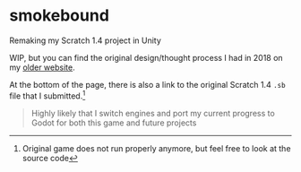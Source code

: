 # smokebound
Remaking my Scratch 1.4 project in Unity

WIP, but you can find the original design/thought process I had in 2018 on my [older website](https://mercadobrendan7.wixsite.com/portfolio/ics-202-smokebound).

At the bottom of the page, there is also a link to the original Scratch 1.4 `.sb` file that I submitted.[^1] 

> Highly likely that I switch engines and port my current progress to Godot for both this game and future projects

[^1]: Original game does not run properly anymore, but feel free to look at the source code
